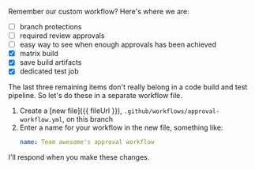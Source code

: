 Remember our custom workflow? Here's where we are:

- [ ] branch protections
- [ ] required review approvals
- [ ] easy way to see when enough approvals has been achieved
- [x] matrix build
- [x] save build artifacts
- [x] dedicated test job

The last three remaining items don't really belong in a code build and test pipeline. So let's do these in a separate workflow file. 

1. Create a [new file]({{ fileUrl }}), `.github/workflows/approval-workflow.yml`, on this branch
1. Enter a name for your workflow in the new file, something like:
    ```yaml
    name: Team awesome's approval workflow
    ```

I'll respond when you make these changes.